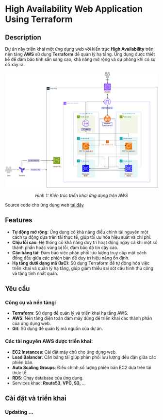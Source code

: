 # High Availability Web Application Using Terraform

## Description

Dự án này triển khai một ứng dụng web với kiến trúc **High Availability** trên nền tảng **AWS** sử dụng **Terraform** để quản lý hạ tầng. Ứng dụng được thiết kế để đảm bảo tính sẵn sàng cao, khả năng mở rộng và dự phòng khi có sự cố xảy ra. 

<div align="center">
  <img src="./imgs/main-arc.png" alt="Kiến trúc ứng dụng" width="600"/>
  <p><em>Hình 1: Kiến trúc triển khai ứng dụng trên AWS</em></p>
</div>

Source code cho ứng dụng web [tại đây](https://github.com/5hry/e-commerce-web-bluegreen-deploy)

## Features

- **Tự động mở rộng**: Ứng dụng có khả năng điều chỉnh tài nguyên một cách tự động dựa trên tải thực tế, giúp tối ưu hóa hiệu suất và chi phí.
- **Chịu lỗi cao**: Hệ thống có khả năng duy trì hoạt động ngay cả khi một số thành phần hoặc vùng bị lỗi, đảm bảo độ tin cậy cao.
- **Cân bằng tải**: Đảm bảo việc phân phối lưu lượng truy cập một cách đồng đều giữa các phiên bản để duy trì hiệu năng ổn định.
- **Hạ tầng dưới dạng mã (IaC)**: Sử dụng Terraform để tự động hóa việc triển khai và quản lý hạ tầng, giúp giảm thiểu sai sót cấu hình thủ công và tăng tính nhất quán.

## Yêu cầu

### Công cụ và nền tảng:

- **Terraform**: Sử dụng để quản lý và triển khai hạ tầng AWS.
- **AWS**: Nền tảng điện toán đám mây dùng để triển khai các thành phần của ứng dụng web.
- **Git**: Sử dụng để quản lý mã nguồn của dự án.

### Các tài nguyên AWS được triển khai:

- **EC2 Instances**: Cài đặt máy chủ cho ứng dụng web.
- **Load Balancer**: Cân bằng tải giúp phân phối lưu lượng đều đặn giữa các phiên bản.
- **Auto Scaling Groups**: Điều chỉnh số lượng phiên bản EC2 dựa trên tải thực tế.
- **RDS**: Chạy database của ứng dụng.
- Services khác: **Route53, VPC, S3,** ...
## Cài đặt và triển khai

### Updating ...